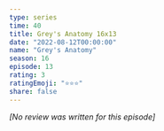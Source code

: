 ```yaml
---
type: series
time: 40
title: Grey's Anatomy 16x13
date: "2022-08-12T00:00:00"
name: "Grey's Anatomy"
season: 16
episode: 13
rating: 3
ratingEmoji: "⭐️⭐️⭐️"
share: false
---
```


*[No review was written for this episode]*